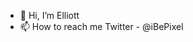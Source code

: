 - 👋 Hi, I’m Elliott
- 📫 How to reach me Twitter - @iBePixel

<!---
iBePixel/iBePixel is a ✨ special ✨ repository because its `README.md` (this file) appears on your GitHub profile.
You can click the Preview link to take a look at your changes.
--->
